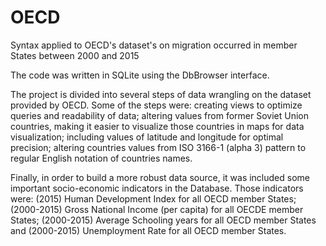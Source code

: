 # OECD
Syntax applied to OECD's dataset's on migration occurred in member States between 2000 and 2015 

The code was written in SQLite using the DbBrowser interface.

The project is divided into several steps of data wrangling on the dataset provided by OECD. Some of the steps were: creating views to optimize queries and readability of data; altering values from former Soviet Union countries, making it easier to visualize those countries in maps for data visualization; including values of latitude and longitude for optimal precision; altering countries values from ISO 3166-1 (alpha 3) pattern to regular English notation of countries names. 

Finally, in order to build a more robust data source, it was included some important socio-economic indicators in the Database. Those indicators were: (2015) Human Development Index for all OECD member States; (2000-2015) Gross National Income (per capita) for all OECDE member States; (2000-2015) Average Schooling years for all OECD member States and (2000-2015) Unemployment Rate for all OECD member States.
